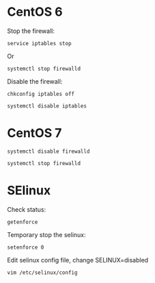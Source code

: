 # CentOS 6
Stop the firewall:
```
service iptables stop
```
Or 
```
systemctl stop firewalld
```
Disable the firewall:
```
chkconfig iptables off
```
```
systemctl disable iptables
```

# CentOS 7
```
systemctl disable firewalld
```
```
systemctl stop firewalld
```


# SElinux
Check status:
```
getenforce                
```
Temporary stop the selinux:
```
setenforce 0
```
Edit selinux config file, change SELINUX=disabled
```
vim /etc/selinux/config
```

